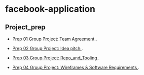 # facebook-application

## Project_prep 


* [Prep 01 Group Project: Team Agreement ](./Project_Prep/Team_Agreement.md).

* [Prep 02 Group Project: Idea pitch ](./Project_Prep/Idea_pitch.md).

* [Prep 03 Group Project: Repo_and_Tooling ](./Project_Prep/Repo_and_Tooling.md).

* [Prep 04 Group Project: Wireframes & Software Requirements ](./Project_Prep/Wireframes_%26_Software_Requirements.md).

